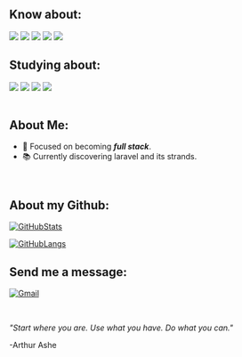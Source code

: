  ## Know about:

<div>
<img src="https://img.shields.io/badge/html%205-orange?style=for-the-badge&logo=html5&logoColor=white&labelColor=orange" />
<img src="https://img.shields.io/badge/CSS%203-5188FE?style=for-the-badge&logo=css3&logoColor=white&labelColor=5188FE" />

<img src="https://img.shields.io/badge/Js-FFDC0B?style=for-the-badge&logo=javascript&logoColor=000&labelColor=FFDC0B" />

<img src="https://img.shields.io/badge/php-4F5B93?style=for-the-badge&logo=php&logoColor=fff&labelColor=4F5B93" />

<img src="https://img.shields.io/badge/mysql-F29221?style=for-the-badge&logo=mysql&logoColor=fff&labelColor=F29221" />

<br>

## Studying about:

<img src="https://img.shields.io/badge/ReactJs-222?style=for-the-badge&logo=react&logoColor=61DBFB&labelColor=222" />

<img src="https://img.shields.io/badge/laravel-FF2D20?style=for-the-badge&logo=laravel&logoColor=fff&labelColor=FF2D20" />
 
 <img src="https://img.shields.io/badge/Ts-3276E6?style=for-the-badge&logo=typescript&logoColor=white&labelColor=3276E6" />

<img src="https://img.shields.io/badge/node.js-3C873A?style=for-the-badge&logo=node.js&logoColor=fff&labelColor=3C873A" />
</div>

<br>

## About Me:

- 🎯 Focused on becoming <strong><em>full stack</em></strong>.
- 📚 Currently discovering laravel and its strands.

<br>

## About my Github:

   [![GitHubStats](https://github-readme-stats.vercel.app/api?username=Matheus1415&count_private=true&show_icons=true&&theme=github_dark&hide=contribs,issues)](https://github.com/OtavioNog)
   
   [![GitHubLangs](https://github-readme-stats.vercel.app/api/top-langs/?username=Matheus1415&layout=compact&count_private=true&show_icons=true&theme=github_dark)](https://github.com/OtavioNog)
   

## Send me a message:

[![Gmail](https://img.shields.io/badge/Gmail-D14836?style=for-the-badge&logo=gmail&logoColor=white)](mailto:mps.web.tech.contato@gmail.com)

<br>

<em>"Start where you are. Use what you have. Do what you can."</em>

-Arthur Ashe
